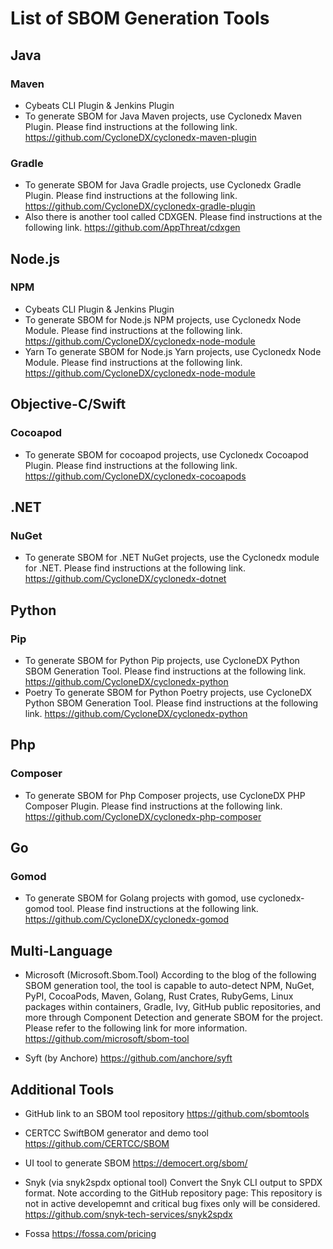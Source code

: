 # List of SBOM Generation Tools

## Java
### Maven
* Cybeats CLI Plugin & Jenkins Plugin
* To generate SBOM for Java Maven projects, use Cyclonedx Maven Plugin. Please find instructions at the following link.
  https://github.com/CycloneDX/cyclonedx-maven-plugin
### Gradle
* To generate SBOM for Java Gradle projects, use Cyclonedx Gradle Plugin. Please find instructions at the following link. 
  https://github.com/CycloneDX/cyclonedx-gradle-plugin 
* Also there is another tool called CDXGEN. Please find instructions at the following link.
  https://github.com/AppThreat/cdxgen

## Node.js
### NPM
* Cybeats CLI Plugin & Jenkins Plugin
* To generate SBOM for Node.js NPM projects, use Cyclonedx Node Module. Please find instructions at the following link.
  https://github.com/CycloneDX/cyclonedx-node-module
* Yarn
  To generate SBOM for Node.js Yarn projects, use Cyclonedx Node Module. Please find instructions at the following link.
  https://github.com/CycloneDX/cyclonedx-node-module


## Objective-C/Swift
### Cocoapod
* To generate SBOM for cocoapod projects, use Cyclonedx Cocoapod Plugin. Please find instructions at the following link.
  https://github.com/CycloneDX/cyclonedx-cocoapods

## .NET
### NuGet
* To generate SBOM for .NET NuGet projects, use the Cyclonedx module for .NET. Please find instructions at the following link.
  https://github.com/CycloneDX/cyclonedx-dotnet

## Python
### Pip
* To generate SBOM for Python Pip projects, use CycloneDX Python SBOM Generation Tool. Please find instructions at the following link.
  https://github.com/CycloneDX/cyclonedx-python
* Poetry
  To generate SBOM for Python Poetry projects, use CycloneDX Python SBOM Generation Tool. Please find instructions at the following link.
  https://github.com/CycloneDX/cyclonedx-python
  
## Php
### Composer
* To generate SBOM for Php Composer projects, use CycloneDX PHP Composer Plugin. Please find instructions at the following link.
  https://github.com/CycloneDX/cyclonedx-php-composer

## Go
### Gomod
* To generate SBOM for Golang projects with gomod, use cyclonedx-gomod tool. Please find instructions at the following link.
  https://github.com/CycloneDX/cyclonedx-gomod
  
## Multi-Language
* Microsoft (Microsoft.Sbom.Tool) According to the blog of the following SBOM generation tool, the tool is capable to auto-detect NPM, NuGet, PyPI, CocoaPods, Maven, Golang, Rust Crates, RubyGems, Linux packages within containers, Gradle, Ivy, GitHub public repositories, and more through Component Detection and generate SBOM for the project. Please refer to the following link for more information.
  https://github.com/microsoft/sbom-tool

* Syft (by Anchore) 
  https://github.com/anchore/syft

## Additional Tools
* GitHub link to an SBOM tool repository 
  https://github.com/sbomtools

* CERTCC SwiftBOM generator and demo tool
  https://github.com/CERTCC/SBOM

* UI tool to generate SBOM
  https://democert.org/sbom/
  
* Snyk (via snyk2spdx optional tool) Convert the Snyk CLI output to SPDX format. Note according to the GitHub repository page: This repository is not in active developemnt and critical bug fixes only will be considered.
  https://github.com/snyk-tech-services/snyk2spdx
  
* Fossa 
  https://fossa.com/pricing
